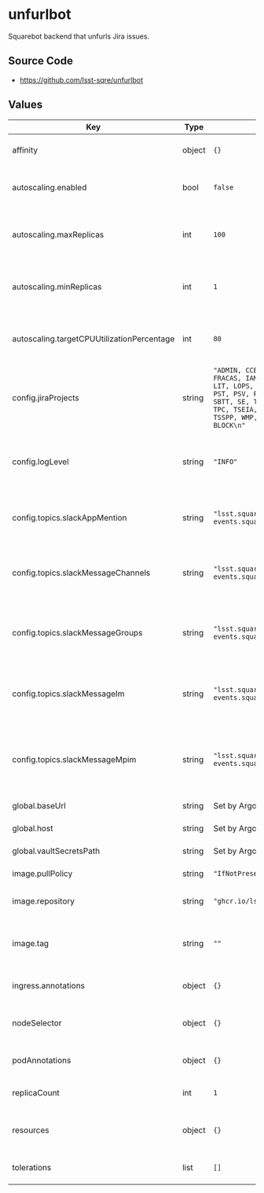 # unfurlbot

Squarebot backend that unfurls Jira issues.

## Source Code

* <https://github.com/lsst-sqre/unfurlbot>

## Values

| Key | Type | Default | Description |
|-----|------|---------|-------------|
| affinity | object | `{}` | Affinity rules for the unfurlbot deployment pod |
| autoscaling.enabled | bool | `false` | Enable autoscaling of unfurlbot deployment |
| autoscaling.maxReplicas | int | `100` | Maximum number of unfurlbot deployment pods |
| autoscaling.minReplicas | int | `1` | Minimum number of unfurlbot deployment pods |
| autoscaling.targetCPUUtilizationPercentage | int | `80` | Target CPU utilization of unfurlbot deployment pods |
| config.jiraProjects | string | `"ADMIN, CCB, CAP, COMCAM, COMT, DM, EPO, FRACAS, IAM, IHS, IT, ITRFC, LOVE, LASD, LIT, LOPS, LVV, M1M3V, OPSIM, PHOSIM, PST, PSV, PUB, RFC, RM, SAFE, SIM, SPP, SBTT, SE, TSAIV, TCT, SECMVERIF, TMDC, TPC, TSEIA, TAS, TELV, TSSAL, TSS, TSSPP, WMP, PREOPS, OBS, SITCOM, BLOCK\n"` | Names of Jira projects to unfurl (comma-separated) |
| config.logLevel | string | `"INFO"` | Logging level: "DEBUG", "INFO", "WARNING", "ERROR", "CRITICAL" |
| config.topics.slackAppMention | string | `"lsst.square-events.squarebot.slack.app.mention"` | Kafka topic name for the Slack `app_mention` events |
| config.topics.slackMessageChannels | string | `"lsst.square-events.squarebot.slack.message.channels"` | Kafka topic name for the Slack `message.channels` events (public channels) |
| config.topics.slackMessageGroups | string | `"lsst.square-events.squarebot.slack.message.groups"` | Kafka topic name for the Slack `message.groups` events (private channels) |
| config.topics.slackMessageIm | string | `"lsst.square-events.squarebot.slack.message.im"` | Kafka topic name for the Slack `message.im` events (direct message channels) |
| config.topics.slackMessageMpim | string | `"lsst.square-events.squarebot.slack.message.mpim"` | Kafka topic name for the Slack `message.mpim` events (multi-person direct messages) |
| global.baseUrl | string | Set by Argo CD | Base URL for the environment |
| global.host | string | Set by Argo CD | Host name for ingress |
| global.vaultSecretsPath | string | Set by Argo CD | Base path for Vault secrets |
| image.pullPolicy | string | `"IfNotPresent"` | Pull policy for the unfurlbot image |
| image.repository | string | `"ghcr.io/lsst-sqre/unfurlbot"` | Image to use in the unfurlbot deployment |
| image.tag | string | `""` | Overrides the image tag whose default is the chart appVersion. |
| ingress.annotations | object | `{}` | Additional annotations for the ingress rule |
| nodeSelector | object | `{}` | Node selection rules for the unfurlbot deployment pod |
| podAnnotations | object | `{}` | Annotations for the unfurlbot deployment pod |
| replicaCount | int | `1` | Number of web deployment pods to start |
| resources | object | `{}` | Resource limits and requests for the unfurlbot deployment pod |
| tolerations | list | `[]` | Tolerations for the unfurlbot deployment pod |

